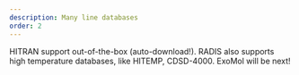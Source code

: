 ```yaml
---
description: Many line databases
order: 2
---
```

HITRAN support out-of-the-box (auto-download!). RADIS also supports high temperature databases, like HITEMP, CDSD-4000. ExoMol will be next!
